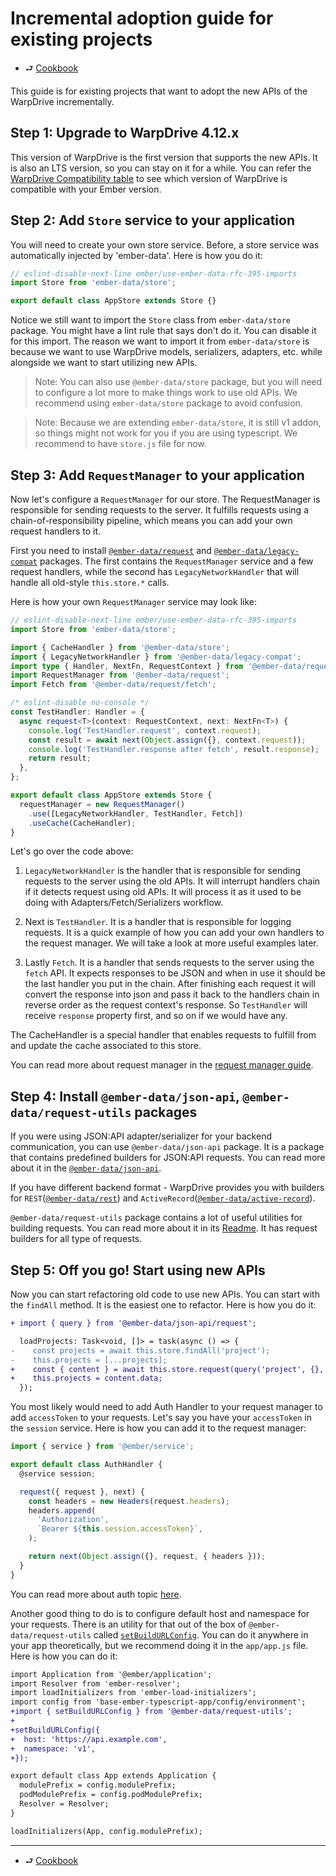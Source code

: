 # Incremental adoption guide for existing projects

- ⮐ [Cookbook](./index.md)

This guide is for existing projects that want to adopt the new APIs of the WarpDrive incrementally.

## Step 1: Upgrade to WarpDrive 4.12.x

This version of WarpDrive is the first version that supports the new APIs. It is also an LTS version, so you can stay on it for a while. You can refer the [WarpDrive Compatibility table](https://github.com/warp-drive-data/warp-drive/blob/main/README.md#compatibility) to see which version of WarpDrive is compatible with your Ember version.

## Step 2: Add `Store` service to your application

You will need to create your own store service. Before, a store service was automatically injected by 'ember-data'.
Here is how you do it:

```js
// eslint-disable-next-line ember/use-ember-data-rfc-395-imports
import Store from 'ember-data/store';

export default class AppStore extends Store {}

```

Notice we still want to import the `Store` class from `ember-data/store` package. You might have a lint rule that says don't do it. You can disable it for this import. The reason we want to import it from `ember-data/store` is because we want to use WarpDrive models, serializers, adapters, etc. while alongside we want to start utilizing new APIs.

> Note: You can also use `@ember-data/store` package, but you will need to configure a lot more to make things work to use old APIs. We recommend using `ember-data/store` package to avoid confusion.

> Note: Because we are extending `ember-data/store`, it is still v1 addon, so things might not work for you if you are using typescript. We recommend to have `store.js` file for now.

## Step 3: Add `RequestManager` to your application

Now let's configure a `RequestManager` for our store. The RequestManager is responsible for sending requests to the server. It fulfills requests using a chain-of-responsibility pipeline, which means you can add your own request handlers to it.

First you need to install [`@ember-data/request`](https://github.com/emberjs/data/tree/main/packages/request) and [`@ember-data/legacy-compat`](https://github.com/emberjs/data/tree/main/packages/legacy-compat) packages. The first contains the `RequestManager` service and a few request handlers, while the second has `LegacyNetworkHandler` that will handle all old-style `this.store.*` calls.

Here is how your own `RequestManager` service may look like:

```ts
// eslint-disable-next-line ember/use-ember-data-rfc-395-imports
import Store from 'ember-data/store';

import { CacheHandler } from '@ember-data/store';
import { LegacyNetworkHandler } from '@ember-data/legacy-compat';
import type { Handler, NextFn, RequestContext } from '@ember-data/request';
import RequestManager from '@ember-data/request';
import Fetch from '@ember-data/request/fetch';

/* eslint-disable no-console */
const TestHandler: Handler = {
  async request<T>(context: RequestContext, next: NextFn<T>) {
    console.log('TestHandler.request', context.request);
    const result = await next(Object.assign({}, context.request));
    console.log('TestHandler.response after fetch', result.response);
    return result;
  },
};

export default class AppStore extends Store {
  requestManager = new RequestManager()
    .use([LegacyNetworkHandler, TestHandler, Fetch])
    .useCache(CacheHandler);
}

```

Let's go over the code above:

1. `LegacyNetworkHandler` is the handler that is responsible for sending requests to the server using the old APIs. It will interrupt handlers chain if it detects request using old APIs. It will process it as it used to be doing with Adapters/Fetch/Serializers workflow.

2. Next is `TestHandler`. It is a handler that is responsible for logging requests. It is a quick example of how you can add your own handlers to the request manager. We will take a look at more useful examples later.

3. Lastly `Fetch`. It is a handler that sends requests to the server using the `fetch` API. It expects responses to be JSON and when in use it should be the last handler you put in the chain. After finishing each request it will convert the response into json and pass it back to the handlers chain in reverse order as the request context's response. So `TestHandler` will receive `response` property first, and so on if we would have any.

The CacheHandler is a special handler that enables requests to fulfill from and update the cache associated to this store.

You can read more about request manager in the [request manager guide](../requests/index.md).

## Step 4: Install `@ember-data/json-api`, `@ember-data/request-utils` packages

If you were using JSON:API adapter/serializer for your backend communication, you can use `@ember-data/json-api` package. It is a package that contains predefined builders for JSON:API requests. You can read more about it in the [`@ember-data/json-api`](https://github.com/emberjs/data/tree/main/packages/json-api).

If you have different backend format - WarpDrive provides you with builders for `REST`([`@ember-data/rest`](https://github.com/emberjs/data/tree/main/packages/rest)) and `ActiveRecord`([`@ember-data/active-record`](https://github.com/emberjs/data/tree/main/packages/active-record)).

`@ember-data/request-utils` package contains a lot of useful utilities for building requests. You can read more about it in its [Readme](https://github.com/emberjs/data/tree/main/packages/request-utils#readme). It has request builders for all type of requests.

## Step 5: Off you go! Start using new APIs

Now you can start refactoring old code to use new APIs. You can start with the `findAll` method. It is the easiest one to refactor. Here is how you do it:

```diff app/components/projects/list.ts
+ import { query } from '@ember-data/json-api/request';

  loadProjects: Task<void, []> = task(async () => {
-    const projects = await this.store.findAll('project');
-    this.projects = [...projects];
+    const { content } = await this.store.request(query('project', {}, { host: config.api.host }));
+    this.projects = content.data;
  });
```

You most likely would need to add Auth Handler to your request manager to add `accessToken` to your requests.
Let's say you have your `accessToken` in the `session` service. Here is how you can add it to the request manager:

```js
import { service } from '@ember/service';

export default class AuthHandler {
  @service session;

  request({ request }, next) {
    const headers = new Headers(request.headers);
    headers.append(
      'Authorization',
      `Bearer ${this.session.accessToken}`,
    );

    return next(Object.assign({}, request, { headers }));
  }
}
```

You can read more about auth topic [here](./auth-handlers.md).

Another good thing to do is to configure default host and namespace for your requests. There is an utility for that out of the box of `@ember-data/request-utils` called [`setBuildURLConfig`](https://github.com/emberjs/data/blob/main/packages/request-utils/src/index.ts#L67). You can do it anywhere in your app theoretically, but we recommend doing it in the `app/app.js` file. Here is how you can do it:

```diff app/app.js
import Application from '@ember/application';
import Resolver from 'ember-resolver';
import loadInitializers from 'ember-load-initializers';
import config from 'base-ember-typescript-app/config/environment';
+import { setBuildURLConfig } from '@ember-data/request-utils';
+
+setBuildURLConfig({
+  host: 'https://api.example.com',
+  namespace: 'v1',
+});

export default class App extends Application {
  modulePrefix = config.modulePrefix;
  podModulePrefix = config.podModulePrefix;
  Resolver = Resolver;
}

loadInitializers(App, config.modulePrefix);
```

---

- ⮐ [Cookbook](./index.md)

